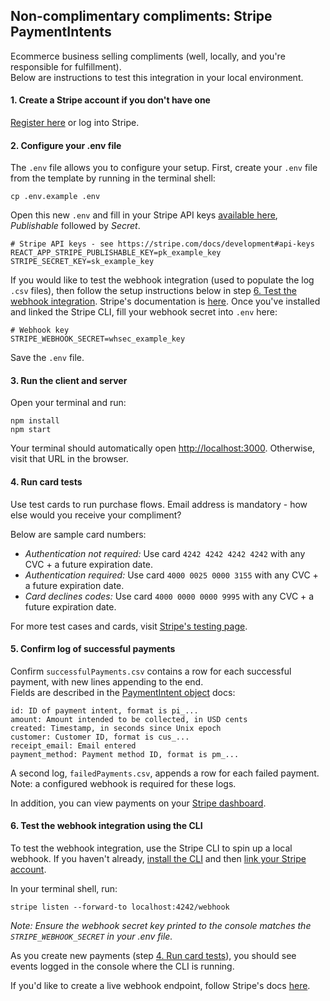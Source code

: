 ## Non-complimentary compliments: Stripe PaymentIntents
Ecommerce business selling compliments (well, locally, and you're responsible for fulfillment).  
Below are instructions to test this integration in your local environment.

#### 1. Create a Stripe account if you don't have one
[Register here](https://dashboard.stripe.com/register) or log into Stripe.

#### 2. Configure your .env file   
The `.env` file allows you to configure your setup. First, create your `.env` file from the template by running in the terminal shell:  
```
cp .env.example .env
```
Open this new `.env` and fill in your Stripe API keys [available here](https://stripe.com/docs/development#api-keys), *Publishable* followed by *Secret*.
```
# Stripe API keys - see https://stripe.com/docs/development#api-keys
REACT_APP_STRIPE_PUBLISHABLE_KEY=pk_example_key
STRIPE_SECRET_KEY=sk_example_key
```
If you would like to test the webhook integration (used to populate the log `.csv` files), then follow the setup instructions below in step [6. Test the webhook integration](https://github.com/emmaasmith/noncomplimentary-compliments#6-test-the-webhook-integration). Stripe's documentation is [here](https://stripe.com/docs/webhooks/test). Once you've installed and linked the Stripe CLI, fill your webhook secret into `.env` here:
```
# Webhook key
STRIPE_WEBHOOK_SECRET=whsec_example_key
```
Save the `.env` file.

#### 3. Run the client and server  
Open your terminal and run:
```
npm install
npm start
```
Your terminal should automatically open [http://localhost:3000](http://localhost:3000). Otherwise, visit that URL in the browser.

#### 4. Run card tests
Use test cards to run purchase flows. Email address is mandatory - how else would you receive your compliment?

Below are sample card numbers:  
* *Authentication not required:* Use card `4242 4242 4242 4242` with any CVC + a future expiration date.
* *Authentication required:* Use card `4000 0025 0000 3155` with any CVC + a future expiration date.
* *Card declines codes:* Use card `4000 0000 0000 9995` with any CVC + a future expiration date.  

For more test cases and cards, visit [Stripe's testing page](https://stripe.com/docs/testing).

#### 5. Confirm log of successful payments  
Confirm `successfulPayments.csv` contains a row for each successful payment, with new lines appending to the end.  
Fields are described in the [PaymentIntent object](https://stripe.com/docs/api/payment_intents/object) docs:
```
id: ID of payment intent, format is pi_...
amount: Amount intended to be collected, in USD cents
created: Timestamp, in seconds since Unix epoch
customer: Customer ID, format is cus_...
receipt_email: Email entered
payment_method: Payment method ID, format is pm_...
```  
A second log, `failedPayments.csv`, appends a row for each failed payment. Note: a configured webhook is required for these logs.  

In addition, you can view payments on your [Stripe dashboard](https://dashboard.stripe.com/test/payments).  

#### 6. Test the webhook integration using the CLI   
To test the webhook integration, use the Stripe CLI to spin up a local webhook. If you haven't already, [install the CLI](https://stripe.com/docs/stripe-cli) and then [link your Stripe account](https://stripe.com/docs/stripe-cli#link-account).  

In your terminal shell, run:  
```
stripe listen --forward-to localhost:4242/webhook
```
*Note: Ensure the webhook secret key printed to the console matches the `STRIPE_WEBHOOK_SECRET` in your .env file.*  

As you create new payments (step [4. Run card tests](https://github.com/emmaasmith/noncomplimentary-compliments#4-run-card-tests)), you should see events logged in the console where the CLI is running.

If you'd like to create a live webhook endpoint, follow Stripe's docs [here](https://stripe.com/docs/webhooks/setup#configure-webhook-settings). 
